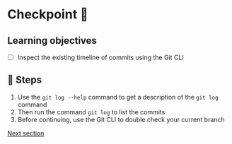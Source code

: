 # Checkpoint 🏁

## Learning objectives

- [ ] Inspect the existing timeline of commits using the Git CLI

## 👣 Steps


1. Use the `git log --help` command to get a description of the `git log` command
2. Then run the command `git log` to list the commits
3. Before continuing, use the Git CLI to double check your current branch


[Next section](./committing.md)
